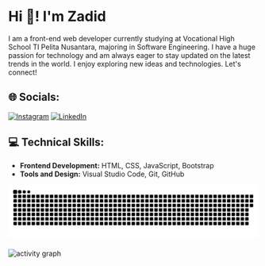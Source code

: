 <p align="left"> <img src="https://komarev.com/ghpvc/?username=zadid15&label=Profile%20views&color=0e75b6&style=flat" alt="" /> </p>

# Hi 👋! I'm Zadid

I am a front-end web developer currently studying at Vocational High School TI Pelita Nusantara, majoring in Software Engineering. I have a huge passion for technology and am always eager to stay updated on the latest trends in the world. I enjoy exploring new ideas and technologies. Let's connect!

## 🌐 Socials:
[![Instagram](https://img.shields.io/badge/Instagram-%23E4405F.svg?logo=Instagram&logoColor=white)](https://instagram.com/your_instagram_handle) 
[![LinkedIn](https://img.shields.io/badge/LinkedIn-%230077B5.svg?logo=linkedin&logoColor=white)](https://www.linkedin.com/in/your_linkedin_profile) 
 
## 💻 Technical Skills:
- **Frontend Development:** HTML, CSS, JavaScript, Bootstrap
- **Tools and Design:** Visual Studio Code, Git, GitHub

<div align="center">
  <picture>
    <source media="(prefers-color-scheme: dark)" srcset="https://github.com/zadid15/zadid15/blob/main/github-contribution-grid-snake-dark.svg" />
    <source media="(prefers-color-scheme: light), (prefers-color-scheme: no-preference)" srcset="https://github.com/zadid15/zadid15/blob/main/github-contribution-grid-snake.svg" />
    <img src="https://github.com/zadid15/zadid15/blob/main/github-contribution-grid-snake.svg" alt="github-snake" />
  </picture>
</div>
<br>

<div align="left">
  <img src="https://github-readme-activity-graph.vercel.app/graph?username=zadid15&theme=github-compact&radius=16" height="auto" alt="activity graph"/>
</div>
